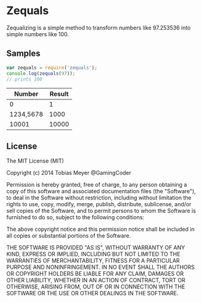 # Zequals
Zequalizing is a simple method to transform numbers like 97.253536 into simple numbers like 100.

## Samples
```js
var zequals = require('zequals');
console.log(zequals(97));
// prints 100
```

| Number    | Result |
|-----------|--------|
| 0         | 1      |
| 1234,5678 | 1000   |
| 10001     | 10000  |

## License
The MIT License (MIT)

Copyright (c) 2014 Tobias Meyer @GamingCoder

Permission is hereby granted, free of charge, to any person obtaining a copy
of this software and associated documentation files (the "Software"), to deal
in the Software without restriction, including without limitation the rights
to use, copy, modify, merge, publish, distribute, sublicense, and/or sell
copies of the Software, and to permit persons to whom the Software is
furnished to do so, subject to the following conditions:

The above copyright notice and this permission notice shall be included in
all copies or substantial portions of the Software.

THE SOFTWARE IS PROVIDED "AS IS", WITHOUT WARRANTY OF ANY KIND, EXPRESS OR
IMPLIED, INCLUDING BUT NOT LIMITED TO THE WARRANTIES OF MERCHANTABILITY,
FITNESS FOR A PARTICULAR PURPOSE AND NONINFRINGEMENT. IN NO EVENT SHALL THE
AUTHORS OR COPYRIGHT HOLDERS BE LIABLE FOR ANY CLAIM, DAMAGES OR OTHER
LIABILITY, WHETHER IN AN ACTION OF CONTRACT, TORT OR OTHERWISE, ARISING FROM,
OUT OF OR IN CONNECTION WITH THE SOFTWARE OR THE USE OR OTHER DEALINGS IN
THE SOFTWARE.